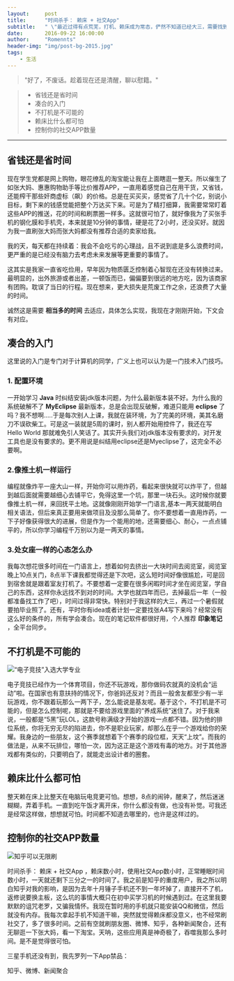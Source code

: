 ```yaml
---
layout:     post
title:      "时间杀手： 赖床 + 社交App"
subtitle:   " \"最近过得有点荒芜，打机、赖床成为常态，俨然不知道已经大三，需要找到方向，过四六级，拿中级软考证。\""
date:       2016-09-22 16:00:00
author:     "Romennts"
header-img: "img/post-bg-2015.jpg"
tags:
    - 生活
---
```


> "好了，不废话。趁着现在还是清醒，聊以慰籍。"

> * 省钱还是省时间
> * 凑合的入门
> * 不打机是不可能的
> * 赖床比什么都可怕
> * 控制你的社交APP数量

------

## 省钱还是省时间

现在学生党都是网上购物，眼花缭乱的淘宝能让我在上面瞎逛一整天。所以催生了如张大妈、惠惠购物助手等比价推荐APP，一直用着感觉自己在用干货，又省钱，还能榨干那些奸商虚标（飙）的价格。总是在买买买，感觉省了几十个亿，别说小目标，剩下来的钱感觉能把整个万达买下来。可是为了精打细算，我需要常常盯着这些APP的推送，花的时间和刷票圈一样多。这就很可怕了，就好像我为了买张手机的钢化膜和手机壳，本来就是10分钟的事情，硬是花了2小时，还没买好。就因为我一直刷张大妈而张大妈都没有推荐合适的卖家给我。

我的天，每天都在持续着：我会不会吃亏的心理战，且不说到底是多么浪费时间，更严重的是已经没有脑力去考虑未来发展等更重要的事情了。

这其实是我家一直省吃俭用，早年因为物质匮乏控制着心智现在还没有转换过来。最明显的，出外旅游或者出差，一顿饭而已，偏偏要到很远的地方吃，因为该商家有团购。耽误了当日的行程。现在想来，更大损失是荒废工作之余，还浪费了大量的时间。

诚然这是需要 **相当多的时间** 去适应，具体怎么实现，我现在才刚刚开始，下文会有对应。

## 凑合的入门

这里说的入门是专门对于计算机的同学，广义上也可以认为是一门技术入门技巧。

### 1. 配置环境

一开始学习 **Java** 时纠结安装jdk版本问题，为什么最新版本装不好。为什么我的系统破解不了 **MyEclipse** 最新版本，总是会出现反破解，难道只能用 **eclipse** 了吗？我不想啊.....于是每次别人上课，我就在装环境，为了完美的环境，美其名磨刀不误砍柴工。可是这一装就是5周的课时，别人都开始用控件了，我还在写Hello World 那就难免引人笑话了。其实开头我们对jdk版本没有要求的，对开发工具也是没有要求的。更不用说是纠结用eclipse还是Myeclipse了，这完全不必要啊。

### 2.像推土机一样运行

编程就像炸平一座大山一样，开始你可以用炸药，看起来很快就可以炸平了，但越到越后面就需要越细心去铺平它，免得这里一个坑，那里一块石头。这时候你就要像推土机一样，来回抚平土地。这就像刚刚开始学一门语言,基本一两天就能明白相关语法，但后来真正要用来做项目及没那么简单了。你不要想着一直用炸药，一下子好像获得很大的进展，但是作为一个能用的地，还需要细心、耐心，一点点铺平的，所以你学习编程千万别以为是一两天的事情。

### 3.处女座一样的心态怎么办

我每次想花很多时间在一门语言上，想着如何去挤出一大块时间去阅览室，阅览室晚上10点关门，8点半下课我都觉得还是下次吧，这么短时间好像很尴尬，可是回到宿舍就是跟着室友打机了。不要想着一定要在很多闲暇时间才坐在阅览室，学自己的东西，这样你永远找不到对的时间。大学也就四年而已，去掉最后一年（一般都准备找工作了吧），时间过得非常快。特别对于我这样的大三，再过一个暑假就要拍毕业照了。还有，平时你有idea或者计划一定要找张A4写下来吗？经常没有这么好的条件的，所有学会凑合。现在的笔记软件都很好用，个人推荐 **印象笔记** ，全平台同步。

## 不打机是不可能的

![“电子竞技”入选大学专业](http://yicodes.com/img/gamesport.png)

电子竞技已经作为一个体育项目，你还不玩游戏，那你做码农就真的没机会“运动”啦。在国家也有意扶持的情况下，你爸妈还反对？而且一般舍友都至少有一半玩游戏，你不跟着玩那么一两下子，怎么能说是基友呢。基于这个，不打机是不可能的，但是怎么控制呢，那就是不要给游戏里面的“养成系统”迷住了。对于我来说，一般都是“5黑”玩LOL，这款号称满级才开始的游戏一点都不错。因为他的排位系统，你将无穷无尽的陷进去，你不是职业玩家，却那么在乎一个游戏给你的荣耀。我身边的一些朋友，这个赛季就想着下个赛季的段位框，天天“上坟”。而我的做法是，从来不玩排位，哪怕一次，因为这正是这个游戏有毒的地方。对于其他游戏都有类似的，只要明白了，就能走出设计者的圈套。

## 赖床比什么都可怕

整天赖在床上比整天在电脑玩电竞更可怕。想想，8点的闹钟，醒来了，然后迷迷糊糊，弄着手机。一直到吃午饭才离开床，你什么都没有做，也没有补觉。可我还是经常这样做，想想就可怕。时间都不知道去哪里的，也许是这样过的。


## 控制你的社交APP数量

![知乎可以无限刷](http://yicodes.com/img/201609221.png)

时间杀手： 赖床 + 社交App ，赖床数小时，使用社交App数小时，正常睡眠时间数小时，一天就还剩下三分之一的时间了。我之前是知乎的重度用户，我之所以明白知乎对我的影响，是因为去年十月锤子手机还不到一年坏掉了，直接开不了机，返修说要换主板，这么坑的事情大概只在初中买学习机的时候遇到过。在这里我要默默的诅咒老罗，又骗我情怀。我现在暂时用的手机就只能安装QQ和微信，然后就没有内存。我每次拿起手机不知道干嘛，突然就觉得赖床都没意义，也不经常刷社交了，多了很多时间。之前有空就刷朋友圈、微博、知乎，各种新闻聚合，还有无聊逛一下张大妈，看一下淘宝。天呐，这些应用真是神奇极了，吞噬我那么多时间。是不是觉得很可怕。

三星手机还没有到，我先罗列一下App禁品：

知乎、微博、新闻聚合
